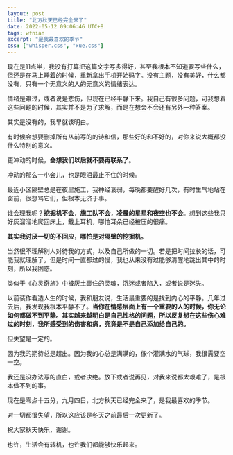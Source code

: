 ```yaml
---
layout: post
title: "北方秋天已经完全来了"
date: 2022-05-12 09:06:46 UTC+8
tags: wfnian
excerpt: "是我最喜欢的季节"
css: ["whisper.css", "xue.css"]
---
```





<p class="s-content">现在是11点半，我没有打算把这篇文字写多得好，甚至我根本不知道要写些什么，但还是在马上睡着的时候，重新拿出手机开始码字。没有主题，没有美好，什么都没有，只有一个无意义的人的无意义的情绪表达。</p>
<p class="s-content">情绪是难过，或者说是悲伤，但现在已经平静下来。我自己有很多问题，可我想着这些问题的时候，其实并不是为了求解，而是在想会不会还有另外一种答案。</p>
<p class="s-content">其实是没有的，我早就该明白。</p>
<p class="s-content">有时候会想要删掉所有从前写的的诗和信，那些好的和不好的，对你来说大概都没什么特别的意义。</p>
<p class="s-content">更冲动的时候，<b>会想我们以后就不要再联系了</b>。</p>
<p class="s-content">冲动的那么一小会儿，也是眼泪最止不住的时候。</p>
<p class="s-content">最近小区隔壁总是在夜里施工，我神经衰弱，每晚都要醒好几次，有时生气地站在窗前，很想骂它们，但根本无济于事。
</p>
<p class="s-content">谁会理我呢？<b>挖掘机不会，施工队不会，凌晨的星星和夜空也不会</b>。想到这些我只好灰溜溜地爬回床上，戴上耳机，哪怕耳朵已经被压的很痛。
</p>
<p class="s-content"><b>其实我讨厌一切的不回应，哪怕是对隔壁的挖掘机。</b>

</p>
<p class="s-content">当然很不理解别人对待我的方式，以及自己所做的一切。若是把时间拉长的话，可能我就理解了。但是时间一直都过的慢，我也从来没有过能够清醒地跳出其中的时刻，所以我困惑。
</p>
<p class="s-content">类似于《心灵奇旅》中被灰土裹住的灵魂，沉迷或者陷入，或者说是迷失。

</p>
<p class="s-content">以前装作看透人生的时候，我和朋友说，生活最重要的是找到内心的平静。几年过去后，我发现我根本平静不了。<b>当你在情感层面上有一个重要的人的时候，你无论如何都做不到平静。其实越来越明白是自己性格的问题，所以反复想在这些伤心难过的时刻，我所感受到的伤害和痛，究竟是不是自己添加给自己的。</b></p>
<p class="s-content">但失望是一定的。</p>
<p class="s-content">因为我的期待总是超出。因为我的心总是满满的，像个灌满水的气球，我很需要空一空。</p>
<p class="s-content">我还是没办法写的直白，或者决绝。放下或者说再见，对我来说都太艰难了，是根本做不到的事。</p>
<p class="s-content">现在是零点十五分，九月四日，北方秋天已经完全来了，是我最喜欢的季节。</p>
<p class="s-content">对一切都很失望，所以这应该是冬天之前最后一次更新了。</p>
<p class="s-content">祝大家秋天快乐，谢谢。</p>
<p class="s-content">也许，生活会有转机，也许我们都能够快乐起来。</p>
